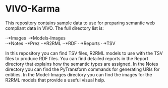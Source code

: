 # VIVO-Karma

This repository contains sample data to use for preparing semantic web compliant data in VIVO. The full directory list is:

⋅⋅*Images
⋅⋅*Models-Images	
⋅⋅*Notes
⋅⋅*Prez
⋅⋅*R2RML
⋅⋅*RDF
⋅⋅*Reports
⋅⋅*TSV

In this repository you can find TSV files, R2RML models to use with the TSV files to produce RDF  files.  You can find detailed reports in the Report directory that explains how the semantic types are assigned. In the Notes directory you can find the PyTransform commands for generating URIs for entities. In the Model-Images directory you can find the images for the R2RML models that provide a useful visual help. 
